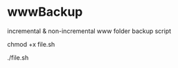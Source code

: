 # wwwBackup
 
 incremental & non-incremental www  folder backup script
 
 chmod +x file.sh
 
 ./file.sh
 
 
